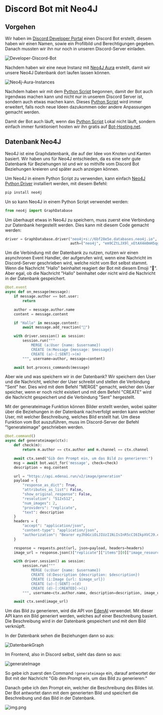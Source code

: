 # Discord Bot mit Neo4J

## Vorgehen

Wir haben im [Discord Developer Portal](https://discord.com/developers/docs/getting-started) einen Discord Bot erstellt, diesem haben wir einen Namen, sowie ein Profilbild und Berechtigungen gegeben. Danach mussten wir ihn nur noch in unseren Discord-Server einladen.

![Developer-Discord-Bot](./images/Developer-Discord-Bot.png)

Nachdem haben wir eine neue Instanz mit [Neo4J Aura](https://console.neo4j.io/) erstellt, damit wir unsere Neo4J Datenbank dort laufen lassen können.

![Neo4j-Aura-Instances](./images/Neo4j-Aura-Instances.png)

Nachdem haben wir mit dem [Python Script](discord-bot.py) begonnen, damit der Bot auch irgendwas machen kann und nicht nur in unserem Discord Server ist, sondern auch etwas machen kann. Dieses [Python Script](discord-bot.py) wird immer erweitert, falls noch neue Ideen dazukommen oder andere Anpassungen gemacht werden.

Damit der Bot auch läuft, wenn das [Python Script](discord-bot.py) Lokal nicht läuft, sondern einfach immer funktioniert hosten wir ihn gratis auf [Bot-Hosting.net](https://bot-hosting.net/?aff=720339805782671484).

## Datenbank Neo4J

Neo4J ist eine Graphdatenbank, die auf der Idee von Knoten und Kanten basiert. Wir haben uns für Neo4J entschieden, da es eine sehr gute Datenbank für Beziehungen ist und wir so mithilfe vom Discord Bot Beziehungen kreieren und später auch anzeigen können.

Um Neo4J in einem Python Script zu verwenden, kann einfach [Neo4J Python Driver](https://neo4j.com/developer/python/) installiert werden, mit diesem Befehl:

```bash
pip install neo4j
```

Un so kann Neo4J in einem Python Script verwendet werden:

```python
from neo4j import GraphDatabase 
``` 

Um überhaupt etwas in Neo4J zu speichern, muss zuerst eine Verbindung zur Datenbank hergestellt werden. Dies kann mit diesem Code gemacht werden:

```python
driver = GraphDatabase.driver("neo4j+s://6bf28e5e.databases.neo4j.io",
                              auth=("neo4j", "em9CZtLJX9l_xEtAX4m0mH5qg9h8lkzwpQuOwBq2Hig"))
``` 

Um die Verbindung mit der Datenbank zu nutzen, nutzen wir einen asynchronen Event Handler, der aufgerufen wird, wenn eine Nachricht im Discord-Server geschrieben wird, welche nicht vom Bot selbst stammt. Wenn die Nachricht "Hallo" beinhaltet reagiert der Bot mit diesem Emoji "👋". Aber egal, ob die Nachricht "Hallo" beinhaltet oder nicht wird die Nachricht in der Datenbank gespeichert.

```python
@bot.event
async def on_message(message):
    if message.author == bot.user:
        return

    author = message.author.name
    content = message.content

    if "Hallo" in message.content:
        await message.add_reaction("👋")

    with driver.session() as session:
        session.run("""
            MERGE (a:User {name: $username})
            CREATE (m:Message {message: $message})
            CREATE (a)-[:SENT]->(m)
        """, username=author, message=content)

    await bot.process_commands(message)
``` 
Aber wie und was speichern wir in der Datenbank? Wir speichern den User und die Nachricht, welcher der User schreibt und stellen die Verbindung "Sent" her. Dies wird mit dem Befehl "MERGE" gemacht, welcher den User speicher, wenn er noch nicht existiert und mit dem Befehl "CREATE" wird die Nachricht gespeichert und die Verbindung "Sent" hergestellt.

Mit der generateimage Funktion können Bilder erstellt werden, wobei später über die Beziehungen in der Datenbank nachverfolgt werden kann welcher User, mit welcher Beschreibung, welches Bild erstellt hat. Um diese Funktion vom Bot auszuführen, muss im Discord-Server der Befehl "!generateimage" geschrieben werden.

```python
@bot.command()
async def generateimage(ctx):
    def check(m):
        return m.author == ctx.author and m.channel == ctx.channel

    await ctx.send("Gib den Prompt ein, um das Bild zu generieren:")
    msg = await bot.wait_for('message', check=check)
    description = msg.content

    url = "https://api.edenai.run/v2/image/generation"
    payload = {
        "response_as_dict": True,
        "attributes_as_list": False,
        "show_original_response": False,
        "resolution": "512x512",
        "num_images": 2,
        "providers": "replicate",
        "text": description
    }
    headers = {
        "accept": "application/json",
        "content-type": "application/json",
        "authorization": "Bearer eyJhbGciOiJIUzI1NiIsInR5cCI6IkpXVCJ9.eyJ1c2VyX2lkIjoiM2U1MjQ1ODgtZDI5ZS00ZDhiLTljZDItODRlMTRkOTEwMDFiIiwidHlwZSI6ImFwaV90b2tlbiJ9.872nbP_BksM4IV-dkFlL1TSmVjBCg2oIyvgmYbdjssI"
    }

    response = requests.post(url, json=payload, headers=headers)
    image_url = response.json()["replicate"]["items"][0]["image_resource_url"]

    with driver.session() as session:
        session.run("""
            MERGE (u:User {name: $username})
            CREATE (d:Description {description: $description})
            CREATE (i:Image {url: $image_url})
            CREATE (u)-[:SENT]->(d)
            CREATE (d)-[:CREATED]->(i)
        """, username=ctx.author.name, description=description, image_url=image_url)

    await ctx.send(image_url)
```

Um das Bild zu generieren, wird die API von [EdenAI](https://www.edenai.run/) verwendet. Mit dieser API kann ein Bild generiert werden, welches auf einer Beschreibung basiert. Die Beschreibung wird in der Datenbank gespeichert und mit dem Bild verknüpft.

In der Datenbank sehen die Beziehungen dann so aus:

![DatenbankGraph](/images/DatenbankGraph.png)

Im Frontend, also in Discord selbst, sieht das dann so aus:

![generateImage](images/!generateImage.png)

So gebe ich zuerst den Command `!generateimage` ein, darauf antwortet der Bot mit der Nachricht "Gib den Prompt ein, um das Bild zu generieren:" 

Danach gebe ich den Prompt ein, welcher die Beschreibung des Bildes ist. Der Bot antwortet dann mit dem generierten Bild und speichert die Beschreibung und das Bild in der Datenbank.

![img.png](images/img.png)